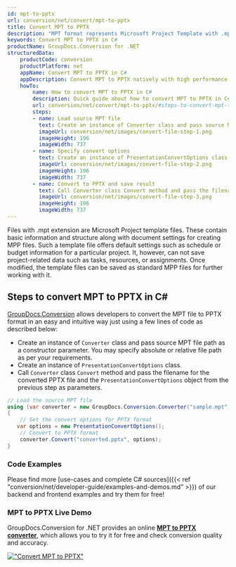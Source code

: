 ```yaml
---
id: mpt-to-pptx
url: conversion/net/convert/mpt-to-pptx
title: Convert MPT to PPTX
description: "MPT format represents Microsoft Project Template with .mpt extension. Learn how to convert MPT to PPTX file programmatically in C# language using GroupDocs.Conversion for .NET library."
keywords: Convert MPT to PPTX in C#
productName: GroupDocs.Conversion for .NET
structuredData:
    productCode: conversion
    productPlatform: net
    appName: Convert MPT to PPTX in C#
    appDescription: Convert MPT to PPTX natively with high performance using C# language and server side GroupDocs.Conversion for .NET APIs, without the use of any software like Microsoft or Open Office.
    howTo:
        name: How to convert MPT to PPTX in C# 
        description: Quick guide about how to convert MPT to PPTX in C# with high performance and accuracy.
        url: conversion/net/convert/mpt-to-pptx/#steps-to-convert-mpt-to-pptx-in-c
        steps:
        - name: Load source MPT file 
          text: Create an instance of Converter class and pass source MPT file path as a constructor parameter. You may specify absolute or relative file path as per your requirements. 
          imageUrl: conversion/net/images/convert-file-step-1.png
          imageHeight: 196
          imageWidth: 737
        - name: Specify convert options 
          text: Create an instance of PresentationConvertOptions class.
          imageUrl: conversion/net/images/convert-file-step-2.png
          imageHeight: 196
          imageWidth: 737
        - name: Convert to PPTX and save result 
          text: Call Converter class Convert method and pass the filename for the converted HTML file and the PresentationConvertOptions object from the previous step as parameters.
          imageUrl: conversion/net/images/convert-file-step-3.png
          imageHeight: 196
          imageWidth: 737
---
```


Files with .mpt extension are Microsoft Project template files. These contain basic information and structure along with document settings for creating MPP files. Such a template file offers default settings such as schedule or budget information for a particular project. It, however, can not save project-related data such as tasks, resources, or assignments. Once modified, the template files can be saved as standard MPP files for further working with it.

## Steps to convert MPT to PPTX in C#

[GroupDocs.Conversion](https://products.groupdocs.com/conversion/net) allows developers to convert the MPT file to PPTX format in an easy and intuitive way just using a few lines of code as described below:

* Create an instance of `Converter` class and pass source MPT file path as a constructor parameter. You may specify absolute or relative file path as per your requirements. 
* Create an instance of `PresentationConvertOptions` class.
* Call `Converter` class `Convert` method and pass the filename for the converted PPTX file and the `PresentationConvertOptions` object from the previous step as parameters.

```csharp
// Load the source MPT file
using (var converter = new GroupDocs.Conversion.Converter("sample.mpt"))
{
    // Set the convert options for PPTX format
   var options = new PresentationConvertOptions();
    // Convert to PPTX format
    converter.Convert("converted.pptx", options);
}
```

### Code Examples

Please find more [use-cases and complete C# sources]({{< ref "conversion/net/developer-guide/examples-and-demos.md" >}}) of our backend and frontend examples and try them for free!

### MPT to PPTX Live Demo

GroupDocs.Conversion for .NET provides an online [**MPT to PPTX converter**](https://products.groupdocs.app/conversion/mpt-to-pptx), which allows you to try it for free and check conversion quality and accuracy.

[!["Convert MPT to PPTX"](conversion/net/images/convert-to-pptx/convert-mpt-to-pptx.png)](https://products.groupdocs.app/conversion/mpt-to-pptx)